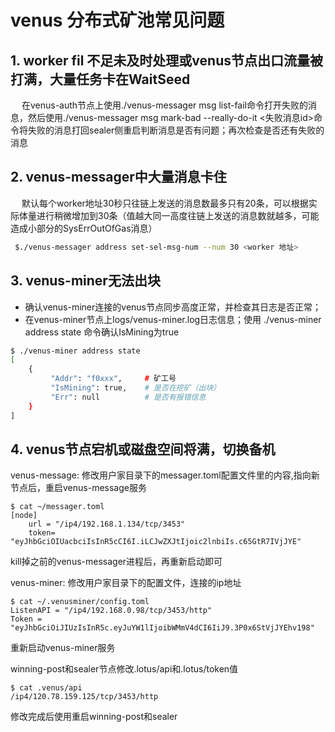 # venus 分布式矿池常见问题

## 1. worker fil 不足未及时处理或venus节点出口流量被打满，大量任务卡在WaitSeed

&ensp;&ensp; 在venus-auth节点上使用./venus-messager msg list-fail命令打开失败的消息，然后使用./venus-messager msg mark-bad --really-do-it <失败消息id>命令将失败的消息打回sealer侧重启判断消息是否有问题；再次检查是否还有失败的消息


## 2. venus-messager中大量消息卡住

&ensp;&ensp; 默认每个worker地址30秒只往链上发送的消息数最多只有20条，可以根据实际体量进行稍微增加到30条（值越大同一高度往链上发送的消息数就越多，可能造成小部分的SysErrOutOfGas消息）
             
```sh
 $./venus-messager address set-sel-msg-num --num 30 <worker 地址>
```             
             

## 3. venus-miner无法出块
- 确认venus-miner连接的venus节点同步高度正常，并检查其日志是否正常；
- 在venus-miner节点上logs/venus-miner.log日志信息；使用 ./venus-miner address state 命令确认IsMining为true
```sh
$ ./venus-miner address state
[
    {
         "Addr": "f0xxx",     # 矿工号
         "IsMining": true,    # 是否在挖矿（出块）
         "Err": null          # 是否有报错信息
    }
]   
```

## 4. venus节点宕机或磁盘空间将满，切换备机
venus-message: 修改用户家目录下的messager.toml配置文件里的内容,指向新节点后，重启venus-message服务
```
$ cat ~/messager.toml
[node]
    url = "/ip4/192.168.1.134/tcp/3453"
    token= "eyJhbGciOIUacbciIsInR5cCI6I.iLCJwZXJtIjoic2lnbiIs.c65GtR7IVjJYE"
```  
kill掉之前的venus-messager进程后，再重新启动即可

venus-miner: 修改用户家目录下的配置文件，连接的ip地址
```
$ cat ~/.venusminer/config.toml
ListenAPI = "/ip4/192.168.0.98/tcp/3453/http"
Token = "eyJhbGciOiJIUzIsInR5c.eyJuYW1lIjoibWMmV4dCI6IiJ9.3P0x6StVjJYEhv198"
```
重新启动venus-miner服务

winning-post和sealer节点修改.lotus/api和.lotus/token值
```
$ cat .venus/api
/ip4/120.78.159.125/tcp/3453/http
```
修改完成后使用重启winning-post和sealer